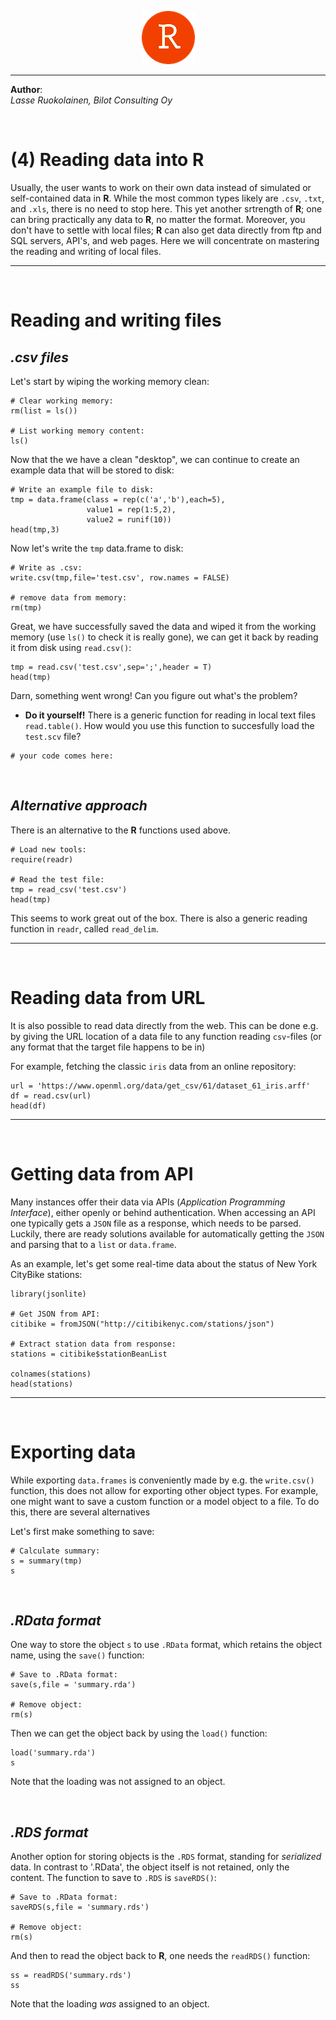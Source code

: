 <p align="middle"> <img src="redstudio.png"/> </p>

---

<b>Author</b>:  
<i>Lasse Ruokolainen, Bilot Consulting Oy</i>

<br>

# (4) Reading data into R

Usually, the user wants to work on their own data instead of simulated or 
self-contained data in **R**. While the most common types likely 
are `.csv`, `.txt`, and `.xls`, there is no need to stop here. This yet 
another srtrength of **R**; one can bring practically any data to **R**, 
no matter the format. Moreover, you don't have to settle with local 
files; **R** can also get data directly from ftp and SQL servers, 
API's, and web pages. Here we will concentrate on mastering the 
reading and writing of local files.

---

<br>

# Reading and writing files

## *.csv files*
Let's start by wiping the working memory clean:

```{r}
# Clear working memory:
rm(list = ls())

# List working memory content:
ls()
```

Now that the we have a clean "desktop", we can continue to create an 
example data that will be stored to disk:

```{r}
# Write an example file to disk:
tmp = data.frame(class = rep(c('a','b'),each=5),
                 value1 = rep(1:5,2),
                 value2 = runif(10))
head(tmp,3)
```

Now let's write the `tmp` data.frame to disk: 

```{r}
# Write as .csv:
write.csv(tmp,file='test.csv', row.names = FALSE)

# remove data from memory:
rm(tmp)
```

Great, we have successfully saved the data and wiped it from the working 
memory (use `ls()` to check it is really gone), we can get it back by 
reading it from disk using `read.csv()`: 

```{r}
tmp = read.csv('test.csv',sep=';',header = T)
head(tmp)
```

Darn, something went wrong! Can you figure out what's the problem?

- **Do it yourself!** There is a generic function for reading in local 
text files `read.table()`. How would you use this function to 
succesfully load the `test.scv` file?

```{r}
# your code comes here:
```

<br>

## *Alternative approach*
There is an alternative to the **R** functions used above.

```{r}
# Load new tools:
require(readr)

# Read the test file:
tmp = read_csv('test.csv')
head(tmp)
```

This seems to work great out of the box. There is also a generic 
reading function in `readr`, called `read_delim`.

---

<br>

# Reading data from URL

It is also possible to read data directly from the web. 
This can be done e.g. by giving the URL location of a data file 
to any function reading `csv`-files (or any format that the target 
file happens to be in)

For example, fetching the classic `iris` data from an online repository:

```{r}
url = 'https://www.openml.org/data/get_csv/61/dataset_61_iris.arff'
df = read.csv(url)
head(df)
```

---

<br>

# Getting data from API 

Many instances offer their data via APIs (*Application Programming Interface*), 
either openly or behind authentication. When accessing an API one typically 
gets a `JSON` file as a response, which needs to be parsed. Luckily, there 
are ready solutions available for automatically getting the `JSON` and 
parsing that to a `list` or `data.frame`.

As an example, let's get some real-time data about the status of 
New York CityBike stations: 

```{r, message=F}
library(jsonlite)

# Get JSON from API:
citibike = fromJSON("http://citibikenyc.com/stations/json")

# Extract station data from response:
stations = citibike$stationBeanList

colnames(stations)
head(stations)
```

---

<br>

# Exporting data
While exporting `data.frames` is conveniently made by e.g. the 
`write.csv()` function, this does not allow for exporting other 
object types. For example, one might want to save a custom 
function or a model object to a file. To do this, there are 
several alternatives

Let's first make something to save:

```{r}
# Calculate summary:
s = summary(tmp)
s
```

<br>

## *.RData format*
One way to store the object `s` to use `.RData` format, which retains 
the object name, using the `save()` function: 

```{r}
# Save to .RData format:
save(s,file = 'summary.rda')

# Remove object:
rm(s)
```

Then we can get the object back by using the `load()` function:

```{r}
load('summary.rda')
s
```

Note that the loading was not assigned to an object.

<br>

## *.RDS format*
Another option for storing objects is the `.RDS` format, standing for 
*serialized* data. In contrast to '.RData', the object itself is not 
retained, only the content. The function to save to `.RDS` is `saveRDS()`:

```{r}
# Save to .RData format:
saveRDS(s,file = 'summary.rds')

# Remove object:
rm(s)
```

And then to read the object back to **R**, one needs the `readRDS()` function:

```{r}
ss = readRDS('summary.rds')
ss
```

Note that the loading *was* assigned to an object.
